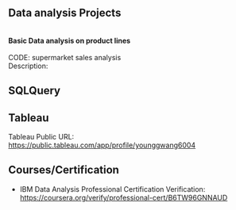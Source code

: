 ## Data analysis Projects
<br>**Basic Data analysis on product lines**<br/>
<br>CODE: supermarket sales analysis<br/>
Description:
## SQLQuery 

## Tableau 
Tableau Public URL:  
https://public.tableau.com/app/profile/younggwang6004


## Courses/Certification
 - IBM Data Analysis Professional Certification
   Verification: https://coursera.org/verify/professional-cert/B6TW96GNNAUD
